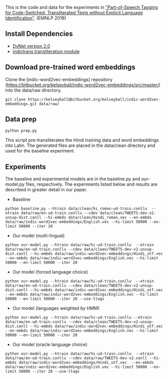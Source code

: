 This is the code and data for the experiments in ["Part-of-Speech Tagging for Code-Switched, Transliterated Texts without Explicit Language Identification"](http://aclweb.org/anthology/D18-1347). (EMNLP 2018)

## Install Dependencies
  - [DyNet version 2.0](https://github.com/clab/dynet)
  - [indictrans transliteration module](https://github.com/libindic/indic-trans)
  
## Download pre-trained word embeddings
Clone the [indic-word2vec-embeddings] repository (https://bitbucket.org/kelseyball/indic-word2vec-embeddings/src/master/) into the data/raw directory.
```
git clone https://kelseyball@bitbucket.org/kelseyball/indic-word2vec-embeddings.git data/raw/
```
  
## Data prep
```
python prep.py
```
This script pre-transliterates the Hindi training data and word embeddings into Latin. The generated files are placed in the data/clean directory and used for the baseline experiment.

## Experiments
The baseline and experimental models are in the baseline.py and our-model.py files, respectively. The experiments listed below and results are described in greater detail in our paper.

- Baseline
```
python baseline.py --htrain data/clean/hi_roman-ud-train.conllu  --etrain data/raw/en-ud-train.conllu --cdev data/clean/TWEETS-dev-v2-unsup-dist.conll --hi-embds data/clean/Hindi_roman.vec --en-embds data/raw/indic-word2vec-embeddings/English.vec --hi-limit 50000 --en-limit 50000 --iter 20
```
- Our model (multi-lingual)
```
python our-model.py --htrain data/raw/hi-ud-train.conllu  --etrain data/raw/en-ud-train.conllu --cdev data/clean/TWEETS-dev-v2-unsup-dist.conll --hi-embds data/raw/indic-word2vec-embeddings/Hindi_utf.vec --en-embds data/raw/indic-word2vec-embeddings/English.vec --hi-limit 50000 --en-limit 50000 --iter 20
```
- Our model (forced language choice)
```
python our-model.py --htrain data/raw/hi-ud-train.conllu  --etrain data/raw/en-ud-train.conllu --cdev data/clean/TWEETS-dev-v2-unsup-dist.conll --hi-embds data/raw/indic-word2vec-embeddings/Hindi_utf.vec  --en-embds data/raw/indic-word2vec-embeddings/English.vec --hi-limit 50000 --en-limit 50000 --iter 20 --use-ltags
```
- Our model (languages weighted by HMM)
```
python our-model.py --htrain data/raw/hi-ud-train.conllu --etrain data/raw/en-ud-train.conllu --cdev data/clean/TWEETS-dev-v2-unsup-dist.conll --hi-embds data/raw/indic-word2vec-embeddings/Hindi_utf.vec  --en-embds data/raw/indic-word2vec-embeddings/English.vec --hi-limit 50000 --en-limit 50000 --iter 20
```
- Our model (oracle language choice)
```
python our-model.py --htrain data/raw/hi-ud-train.conllu  --etrain data/raw/en-ud-train.conllu --cdev data/raw/TWEETS-dev-v2.conll --hi-embds data/raw/indic-word2vec-embeddings/Hindi_utf.vec  --en-embds data/raw/indic-word2vec-embeddings/English.vec --hi-limit 50000 --en-limit 50000 --iter 20 --use-ltags
```
